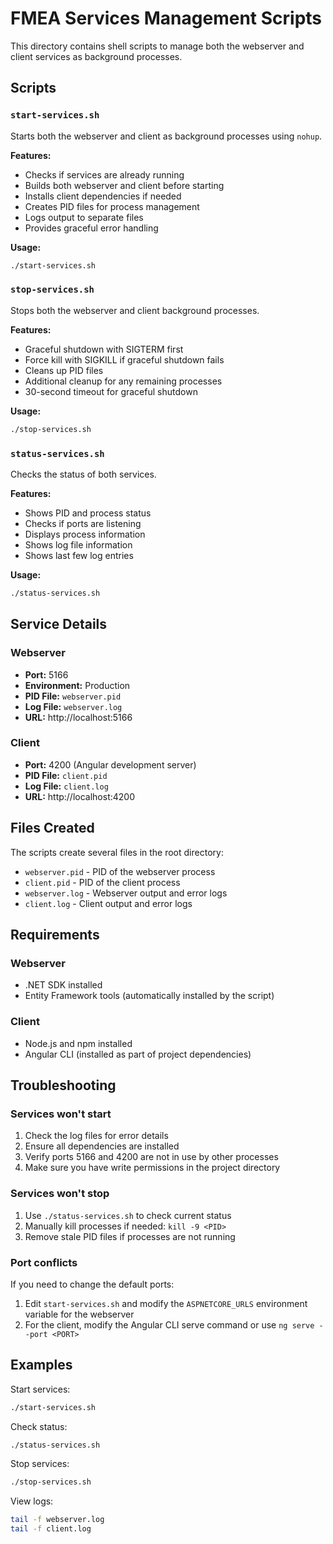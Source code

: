 # FMEA Services Management Scripts

This directory contains shell scripts to manage both the webserver and client services as background processes.

## Scripts

### `start-services.sh`
Starts both the webserver and client as background processes using `nohup`.

**Features:**
- Checks if services are already running
- Builds both webserver and client before starting
- Installs client dependencies if needed
- Creates PID files for process management
- Logs output to separate files
- Provides graceful error handling

**Usage:**
```bash
./start-services.sh
```

### `stop-services.sh`
Stops both the webserver and client background processes.

**Features:**
- Graceful shutdown with SIGTERM first
- Force kill with SIGKILL if graceful shutdown fails
- Cleans up PID files
- Additional cleanup for any remaining processes
- 30-second timeout for graceful shutdown

**Usage:**
```bash
./stop-services.sh
```

### `status-services.sh`
Checks the status of both services.

**Features:**
- Shows PID and process status
- Checks if ports are listening
- Displays process information
- Shows log file information
- Shows last few log entries

**Usage:**
```bash
./status-services.sh
```

## Service Details

### Webserver
- **Port:** 5166
- **Environment:** Production
- **PID File:** `webserver.pid`
- **Log File:** `webserver.log`
- **URL:** http://localhost:5166

### Client
- **Port:** 4200 (Angular development server)
- **PID File:** `client.pid`
- **Log File:** `client.log`
- **URL:** http://localhost:4200

## Files Created

The scripts create several files in the root directory:

- `webserver.pid` - PID of the webserver process
- `client.pid` - PID of the client process
- `webserver.log` - Webserver output and error logs
- `client.log` - Client output and error logs

## Requirements

### Webserver
- .NET SDK installed
- Entity Framework tools (automatically installed by the script)

### Client
- Node.js and npm installed
- Angular CLI (installed as part of project dependencies)

## Troubleshooting

### Services won't start
1. Check the log files for error details
2. Ensure all dependencies are installed
3. Verify ports 5166 and 4200 are not in use by other processes
4. Make sure you have write permissions in the project directory

### Services won't stop
1. Use `./status-services.sh` to check current status
2. Manually kill processes if needed: `kill -9 <PID>`
3. Remove stale PID files if processes are not running

### Port conflicts
If you need to change the default ports:
1. Edit `start-services.sh` and modify the `ASPNETCORE_URLS` environment variable for the webserver
2. For the client, modify the Angular CLI serve command or use `ng serve --port <PORT>`

## Examples

Start services:
```bash
./start-services.sh
```

Check status:
```bash
./status-services.sh
```

Stop services:
```bash
./stop-services.sh
```

View logs:
```bash
tail -f webserver.log
tail -f client.log
```
